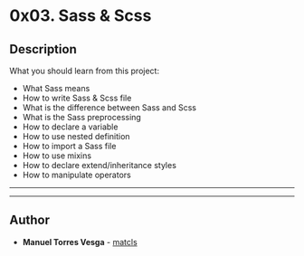 # 0x03. Sass & Scss

## Description
What you should learn from this project:

* What Sass means
* How to write Sass & Scss file
* What is the difference between Sass and Scss
* What is the Sass preprocessing
* How to declare a variable
* How to use nested definition
* How to import a Sass file
* How to use mixins
* How to declare extend/inheritance styles
* How to manipulate operators

---
---

## Author
* **Manuel Torres Vesga** - [matcls](https://github.com/matcls)